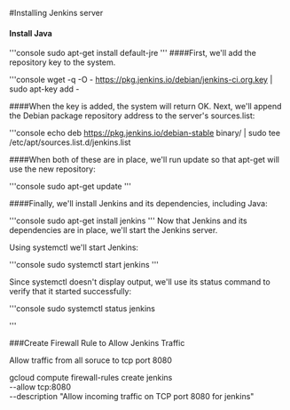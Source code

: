 #Installing Jenkins server

#### Install Java
'''console
sudo apt-get install default-jre
'''
####First, we'll add the repository key to the system.

'''console
wget -q -O - https://pkg.jenkins.io/debian/jenkins-ci.org.key | sudo apt-key add -

####When the key is added, the system will return OK. Next, we'll append the Debian package repository address to the server's sources.list:

'''console
echo deb https://pkg.jenkins.io/debian-stable binary/ | sudo tee /etc/apt/sources.list.d/jenkins.list

####When both of these are in place, we'll run update so that apt-get will use the new repository:

'''console
sudo apt-get update
'''

####Finally, we'll install Jenkins and its dependencies, including Java:

'''console
sudo apt-get install jenkins
'''
Now that Jenkins and its dependencies are in place, we'll start the Jenkins server.

Using systemctl we'll start Jenkins:

'''console
sudo systemctl start jenkins
'''

Since systemctl doesn't display output, we'll use its status command to verify that it started successfully:

'''console
sudo systemctl status jenkins


'''


###Create Firewall Rule to Allow Jenkins Traffic

Allow traffic from all soruce to tcp port 8080


gcloud compute firewall-rules create jenkins \
      --allow tcp:8080 \
    --description "Allow incoming traffic on TCP port 8080 for jenkins"



